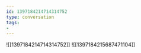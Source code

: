 ```yaml
---
id: 1397184214714314752
type: conversation
tags:
- 
---
```

![[1397184214714314752]]
![[1397184215687471104]]

